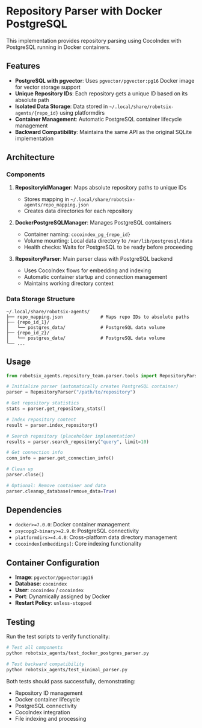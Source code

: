 # Repository Parser with Docker PostgreSQL

This implementation provides repository parsing using CocoIndex with PostgreSQL running in Docker containers.

## Features

- **PostgreSQL with pgvector**: Uses `pgvector/pgvector:pg16` Docker image for vector storage support
- **Unique Repository IDs**: Each repository gets a unique ID based on its absolute path
- **Isolated Data Storage**: Data stored in `~/.local/share/robotsix-agents/{repo_id}` using platformdirs
- **Container Management**: Automatic PostgreSQL container lifecycle management
- **Backward Compatibility**: Maintains the same API as the original SQLite implementation

## Architecture

### Components

1. **RepositoryIdManager**: Maps absolute repository paths to unique IDs
   - Stores mapping in `~/.local/share/robotsix-agents/repo_mapping.json`
   - Creates data directories for each repository

2. **DockerPostgreSQLManager**: Manages PostgreSQL containers
   - Container naming: `cocoindex_pg_{repo_id}`
   - Volume mounting: Local data directory to `/var/lib/postgresql/data`
   - Health checks: Waits for PostgreSQL to be ready before proceeding

3. **RepositoryParser**: Main parser class with PostgreSQL backend
   - Uses CocoIndex flows for embedding and indexing
   - Automatic container startup and connection management
   - Maintains working directory context

### Data Storage Structure

```
~/.local/share/robotsix-agents/
├── repo_mapping.json              # Maps repo IDs to absolute paths
├── {repo_id_1}/
│   └── postgres_data/             # PostgreSQL data volume
├── {repo_id_2}/
│   └── postgres_data/             # PostgreSQL data volume
└── ...
```

## Usage

```python
from robotsix_agents.repository_team.parser.tools import RepositoryParser

# Initialize parser (automatically creates PostgreSQL container)
parser = RepositoryParser("/path/to/repository")

# Get repository statistics
stats = parser.get_repository_stats()

# Index repository content
result = parser.index_repository()

# Search repository (placeholder implementation)
results = parser.search_repository("query", limit=10)

# Get connection info
conn_info = parser.get_connection_info()

# Clean up
parser.close()

# Optional: Remove container and data
parser.cleanup_database(remove_data=True)
```

## Dependencies

- `docker>=7.0.0`: Docker container management
- `psycopg2-binary>=2.9.0`: PostgreSQL connectivity
- `platformdirs>=4.4.0`: Cross-platform data directory management
- `cocoindex[embeddings]`: Core indexing functionality

## Container Configuration

- **Image**: `pgvector/pgvector:pg16`
- **Database**: `cocoindex`
- **User**: `cocoindex` / `cocoindex`
- **Port**: Dynamically assigned by Docker
- **Restart Policy**: `unless-stopped`

## Testing

Run the test scripts to verify functionality:

```bash
# Test all components
python robotsix_agents/test_docker_postgres_parser.py

# Test backward compatibility
python robotsix_agents/test_minimal_parser.py
```

Both tests should pass successfully, demonstrating:
- Repository ID management
- Docker container lifecycle
- PostgreSQL connectivity
- CocoIndex integration
- File indexing and processing
